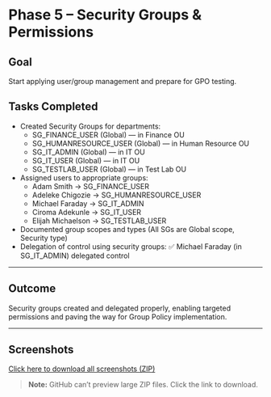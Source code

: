 # Phase 5 – Security Groups & Permissions  

## Goal  
Start applying user/group management and prepare for GPO testing.  

## Tasks Completed  
- Created Security Groups for departments:  
  - SG_FINANCE_USER (Global) — in Finance OU  
  - SG_HUMANRESOURCE_USER (Global) — in Human Resource OU  
  - SG_IT_ADMIN (Global) — in IT OU  
  - SG_IT_USER (Global) — in IT OU  
  - SG_TESTLAB_USER (Global) — in Test Lab OU  
- Assigned users to appropriate groups:  
  - Adam Smith → SG_FINANCE_USER  
  - Adeleke Chigozie → SG_HUMANRESOURCE_USER  
  - Michael Faraday → SG_IT_ADMIN  
  - Ciroma Adekunle → SG_IT_USER  
  - Elijah Michaelson → SG_TESTLAB_USER  
- Documented group scopes and types (All SGs are Global scope, Security type)  
- Delegation of control using security groups: ✅ Michael Faraday (in SG_IT_ADMIN) delegated control  

---

## Outcome  
Security groups created and delegated properly, enabling targeted permissions and paving the way for Group Policy implementation.  

---

## Screenshots  
[Click here to download all screenshots (ZIP)](./SCREENSHOTS_PHASE_5.zip)  
> **Note:** GitHub can’t preview large ZIP files. Click the link to download.
